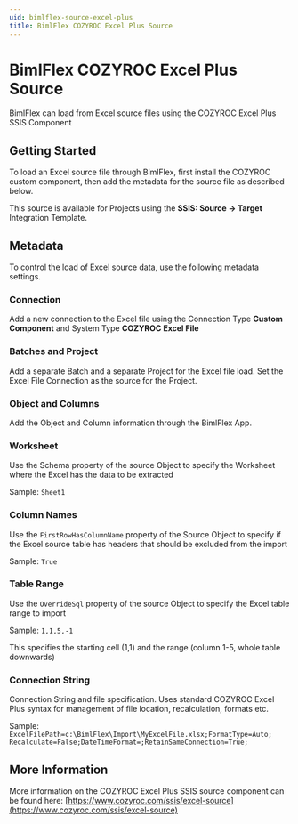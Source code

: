 ```yaml
---
uid: bimlflex-source-excel-plus
title: BimlFlex COZYROC Excel Plus Source
---
```

# BimlFlex COZYROC Excel Plus Source

BimlFlex can load from Excel source files using the COZYROC Excel Plus SSIS Component

## Getting Started

To load an Excel source file through BimlFlex, first install the COZYROC custom component, then add the metadata for the source file as described below.

This source is available for Projects using the **SSIS: Source -> Target** Integration Template.

## Metadata

To control the load of Excel source data, use the following metadata settings.

### Connection

Add a new connection to the Excel file using the Connection Type **Custom Component** and System Type **COZYROC Excel File**

### Batches and Project

Add a separate Batch and a separate Project for the Excel file load. Set the Excel File Connection as the source for the Project.

### Object and Columns

Add the Object and Column information through the BimlFlex App.

### Worksheet

Use the Schema property of the source Object to specify the Worksheet where the Excel has the data to be extracted

Sample: `Sheet1`

### Column Names

Use the `FirstRowHasColumnName` property of the Source Object to specify if the Excel source table has headers that should be excluded from the import

Sample: `True`

### Table Range

Use the `OverrideSql` property of the source Object to specify the Excel table range to import

Sample: `1,1,5,-1`

This specifies the starting cell (1,1) and the range (column 1-5, whole table downwards)

### Connection String

Connection String and file specification. Uses standard COZYROC Excel Plus syntax for management of file location, recalculation, formats etc.

Sample: `ExcelFilePath=c:\BimlFlex\Import\MyExcelFile.xlsx;FormatType=Auto;​Recalculate=False;DateTimeFormat=;RetainSameConnection=True;`

## More Information

More information on the COZYROC Excel Plus SSIS source component can be found here: [https://www.cozyroc.com/ssis/excel-source](https://www.cozyroc.com/ssis/excel-source)
